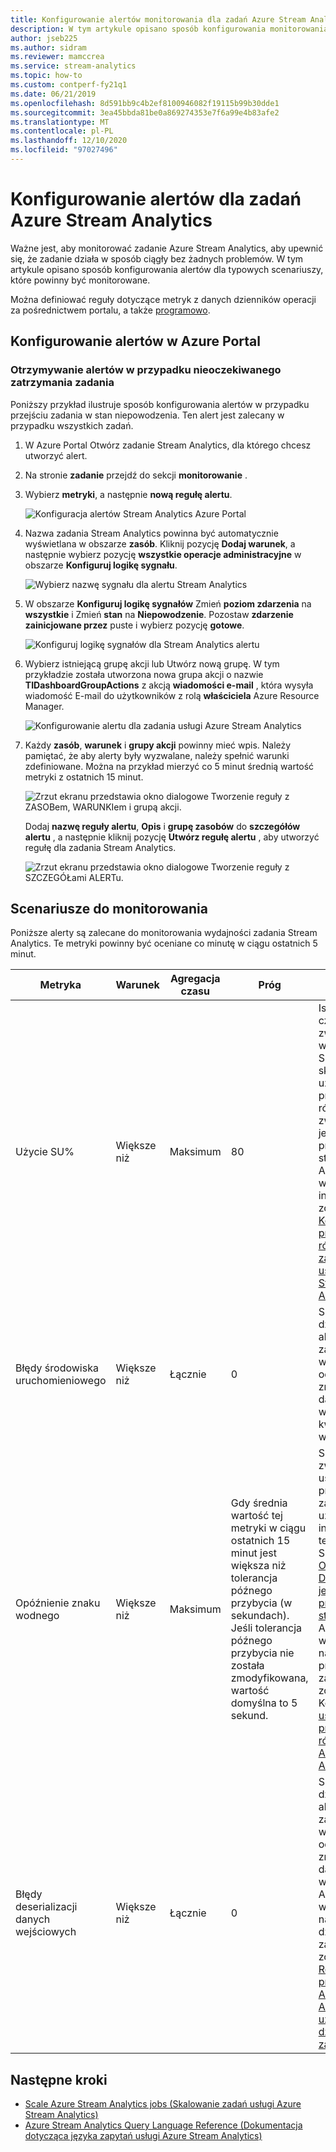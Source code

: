 ```yaml
---
title: Konfigurowanie alertów monitorowania dla zadań Azure Stream Analytics
description: W tym artykule opisano sposób konfigurowania monitorowania i alertów dla Azure Stream Analytics zadań przy użyciu Azure Portal.
author: jseb225
ms.author: sidram
ms.reviewer: mamccrea
ms.service: stream-analytics
ms.topic: how-to
ms.custom: contperf-fy21q1
ms.date: 06/21/2019
ms.openlocfilehash: 8d591bb9c4b2ef8100946082f19115b99b30dde1
ms.sourcegitcommit: 3ea45bbda81be0a869274353e7f6a99e4b83afe2
ms.translationtype: MT
ms.contentlocale: pl-PL
ms.lasthandoff: 12/10/2020
ms.locfileid: "97027496"
---
```

# <a name="set-up-alerts-for-azure-stream-analytics-jobs"></a>Konfigurowanie alertów dla zadań Azure Stream Analytics

Ważne jest, aby monitorować zadanie Azure Stream Analytics, aby upewnić się, że zadanie działa w sposób ciągły bez żadnych problemów. W tym artykule opisano sposób konfigurowania alertów dla typowych scenariuszy, które powinny być monitorowane. 

Można definiować reguły dotyczące metryk z danych dzienników operacji za pośrednictwem portalu, a także [programowo](https://code.msdn.microsoft.com/windowsazure/Receive-Email-Notifications-199e2c9a).

## <a name="set-up-alerts-in-the-azure-portal"></a>Konfigurowanie alertów w Azure Portal
### <a name="get-alerted-when-a-job-stops-unexpectedly"></a>Otrzymywanie alertów w przypadku nieoczekiwanego zatrzymania zadania

Poniższy przykład ilustruje sposób konfigurowania alertów w przypadku przejściu zadania w stan niepowodzenia. Ten alert jest zalecany w przypadku wszystkich zadań.

1. W Azure Portal Otwórz zadanie Stream Analytics, dla którego chcesz utworzyć alert.

2. Na stronie **zadanie** przejdź do sekcji **monitorowanie** .  

3. Wybierz **metryki**, a następnie **nową regułę alertu**.

   ![Konfiguracja alertów Stream Analytics Azure Portal](./media/stream-analytics-set-up-alerts/stream-analytics-set-up-alerts.png)  

4. Nazwa zadania Stream Analytics powinna być automatycznie wyświetlana w obszarze **zasób**. Kliknij pozycję **Dodaj warunek**, a następnie wybierz pozycję **wszystkie operacje administracyjne** w obszarze **Konfiguruj logikę sygnału**.

   ![Wybierz nazwę sygnału dla alertu Stream Analytics](./media/stream-analytics-set-up-alerts/stream-analytics-condition-signal.png)  

5. W obszarze **Konfiguruj logikę sygnałów** Zmień **poziom zdarzenia** na **wszystkie** i Zmień **stan** na **Niepowodzenie**. Pozostaw **zdarzenie zainicjowane przez** puste i wybierz pozycję **gotowe**.

   ![Konfiguruj logikę sygnałów dla Stream Analytics alertu](./media/stream-analytics-set-up-alerts/stream-analytics-configure-signal-logic.png) 

6. Wybierz istniejącą grupę akcji lub Utwórz nową grupę. W tym przykładzie została utworzona nowa grupa akcji o nazwie **TIDashboardGroupActions** z akcją **wiadomości e-mail** , która wysyła wiadomość E-mail do użytkowników z rolą **właściciela** Azure Resource Manager.

   ![Konfigurowanie alertu dla zadania usługi Azure Stream Analytics](./media/stream-analytics-set-up-alerts/stream-analytics-add-group-email-action.png)

7. Każdy **zasób**, **warunek** i **grupy akcji** powinny mieć wpis. Należy pamiętać, że aby alerty były wyzwalane, należy spełnić warunki zdefiniowane. Można na przykład mierzyć co 5 minut średnią wartość metryki z ostatnich 15 minut.

   ![Zrzut ekranu przedstawia okno dialogowe Tworzenie reguły z ZASOBem, WARUNKIem i grupą akcji.](./media/stream-analytics-set-up-alerts/stream-analytics-create-alert-rule-2.png)

   Dodaj **nazwę reguły alertu**, **Opis** i **grupę zasobów** do **szczegółów alertu** , a następnie kliknij pozycję **Utwórz regułę alertu** , aby utworzyć regułę dla zadania Stream Analytics.

   ![Zrzut ekranu przedstawia okno dialogowe Tworzenie reguły z SZCZEGÓŁami ALERTu.](./media/stream-analytics-set-up-alerts/stream-analytics-create-alert-rule.png)
   
## <a name="scenarios-to-monitor"></a>Scenariusze do monitorowania

Poniższe alerty są zalecane do monitorowania wydajności zadania Stream Analytics. Te metryki powinny być oceniane co minutę w ciągu ostatnich 5 minut.

|Metryka|Warunek|Agregacja czasu|Próg|Akcje naprawcze|
|-|-|-|-|-|
|Użycie SU%|Większe niż|Maksimum|80|Istnieje wiele czynników, które zwiększają wykorzystanie SU%. Możesz skalować przy użyciu zapytania przetwarzanie równoległe lub zwiększyć liczbę jednostek przesyłania strumieniowego. Aby uzyskać więcej informacji, zobacz [Korzystanie z przetwarzania równoległego zapytań w usłudze Azure Stream Analytics](stream-analytics-parallelization.md).|
|Błędy środowiska uruchomieniowego|Większe niż|Łącznie|0|Sprawdź dzienniki aktywności lub zasobów i wprowadź odpowiednie zmiany w danych wejściowych, kwerendzie lub wyjściowych.|
|Opóźnienie znaku wodnego|Większe niż|Maksimum|Gdy średnia wartość tej metryki w ciągu ostatnich 15 minut jest większa niż tolerancja późnego przybycia (w sekundach). Jeśli tolerancja późnego przybycia nie została zmodyfikowana, wartość domyślna to 5 sekund.|Spróbuj zwiększyć liczbę usług SUs lub przekształcają zapytania. Aby uzyskać więcej informacji na temat usługi SUs, zobacz [Omówienie i Dostosowywanie jednostek przesyłania strumieniowego](stream-analytics-streaming-unit-consumption.md#how-many-sus-are-required-for-a-job). Aby uzyskać więcej informacji na temat przekształcają zapytania, zobacz Korzystanie [z usługi Query przetwarzanie równoległe w Azure Stream Analytics](stream-analytics-parallelization.md).|
|Błędy deserializacji danych wejściowych|Większe niż|Łącznie|0|Sprawdź dzienniki aktywności lub zasobów i wprowadź odpowiednie zmiany w danych wejściowych. Aby uzyskać więcej informacji na temat dzienników zasobów, zobacz [Rozwiązywanie problemów Azure Stream Analytics przy użyciu dzienników zasobów](stream-analytics-job-diagnostic-logs.md)|

## <a name="next-steps"></a>Następne kroki

* [Scale Azure Stream Analytics jobs (Skalowanie zadań usługi Azure Stream Analytics)](stream-analytics-scale-jobs.md)
* [Azure Stream Analytics Query Language Reference (Dokumentacja dotycząca języka zapytań usługi Azure Stream Analytics)](/stream-analytics-query/stream-analytics-query-language-reference)